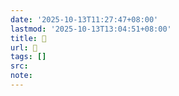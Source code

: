```yaml
---
date: '2025-10-13T11:27:47+08:00'
lastmod: '2025-10-13T13:04:51+08:00'
title: 󰙵
url: 󰙵
tags: []
src:
note:
---
```

